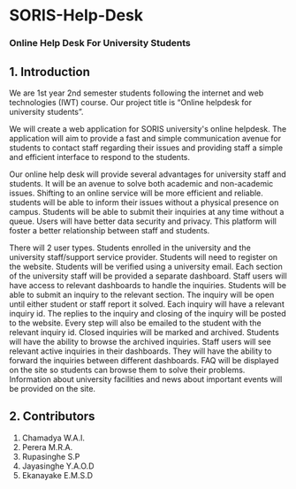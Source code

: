 # SORIS-Help-Desk

### Online Help Desk For University Students


## 1.	Introduction

We are 1st year 2nd semester students following the internet and web technologies (IWT) course. Our project title is “Online helpdesk for university students”.

We will create a web application for SORIS university's online helpdesk. The application will aim to provide a fast and simple communication avenue for students to contact staff regarding their issues and providing staff a simple and efficient interface to respond to the students.

Our online help desk will provide several advantages for university staff and students. It will be an avenue to solve both academic and non-academic issues. Shifting to an online service will be more efficient and reliable. students will be able to inform their issues without a physical presence on campus. Students will be able to submit their inquiries at any time without a queue. Users will have better data security and privacy. This platform will foster a better relationship between staff and students.  

There will 2 user types. Students enrolled in the university and the university staff/support service provider. Students will need to register on the website. Students will be verified using a university email. Each section of the university staff will be provided a separate dashboard. Staff users will have access to relevant dashboards to handle the inquiries.
Students will be able to submit an inquiry to the relevant section. The inquiry will be open until either student or staff report it solved. Each inquiry will have a relevant inquiry id. The replies to the inquiry and closing of the inquiry will be posted to the website. Every step will also be emailed to the student with the relevant inquiry id.
Closed inquiries will be marked and archived. Students will have the ability to browse the archived inquiries.
Staff users will see relevant active inquiries in their dashboards. They will have the ability to forward the inquiries between different dashboards.
FAQ will be displayed on the site so students can browse them to solve their problems. Information about university facilities and news about important events will be provided on the site.  



## 2.   Contributors

1.  Chamadya W.A.I.
2.  Perera M.R.A.
3.  Rupasinghe S.P
4.  Jayasinghe Y.A.O.D
5.  Ekanayake E.M.S.D


